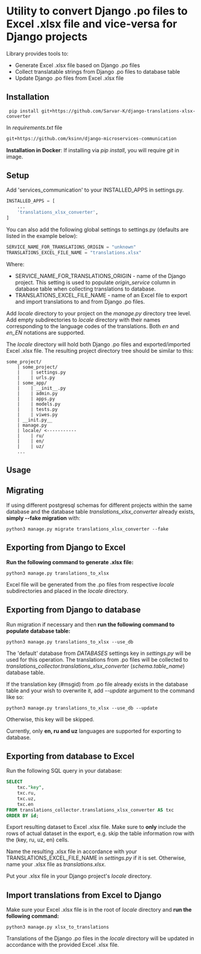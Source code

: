 Utility to convert Django .po files to Excel .xlsx file and vice-versa for Django projects
=======================
Library provides tools to:
- Generate Excel .xlsx file based on Django .po files
- Collect translatable strings from Django .po files to database table
- Update Django .po files from Excel .xlsx file

Installation
----------------
```commandline
 pip install git+https://github.com/Sarvar-K/django-translations-xlsx-converter
```

In _requirements.txt_ file
```txt
git+https://github.com/ksinn/django-microservices-communication
```
**Installation in Docker**: If installing via *pip install*, you will require *git* in image.

Setup
--------------
Add 'services_communication' to your INSTALLED_APPS in settings.py.
```python
INSTALLED_APPS = [
    ...
    'translations_xlsx_converter',
]
```

You can also add the following global settings to settings.py (defaults are listed in the example below):
```python
SERVICE_NAME_FOR_TRANSLATIONS_ORIGIN = "unknown"
TRANSLATIONS_EXCEL_FILE_NAME = "translations.xlsx"
```
Where:
- SERVICE_NAME_FOR_TRANSLATIONS_ORIGIN - name of the Django project. This setting is used to populate 
_origin_service_ column in database table when collecting translations to database.
- TRANSLATIONS_EXCEL_FILE_NAME - name of an Excel file to export and import translations to and from Django .po files.

Add _locale_ directory to your project on the _manage.py_ directory tree level. Add empty subdirectories to 
_locale_ directory with their names corresponding to the language codes of the translations. Both _en_ and *en_EN*
notations are supported. 

The _locale_ directory will hold both Django .po files and exported/imported Excel .xlsx 
 file. The resulting project directory tree should be similar to this:
```
some_project/
    | some_project/
    |    | settings.py
    |    | urls.py
    | some_app/
    |    | __init__.py
    |    | admin.py
    |    | apps.py
    |    | models.py
    |    | tests.py
    |    | viwes.py
    | __init.py__
    | manage.py
    | locale/ <-----------
    |    | ru/
    |    | en/
    |    | uz/
    ...
```


Usage
---------------------------------

Migrating
----------------
If using different postgresql schemas for different projects within the same database and the database table
_translations_xlsx_converter_ already exists, **simply --fake migration** with:
```commandline
python3 manage.py migrate translations_xlsx_converter --fake
```

Exporting from Django to Excel
----------------
**Run the following command to generate .xlsx file:**
```commandline
python3 manage.py translations_to_xlsx
```
Excel file will be generated from the .po files from respective _locale_ subdirectories and placed in the _locale_
directory.

Exporting from Django to database
----------------
Run migration if necessary and then **run the following command to populate database table:**
```commandline
python3 manage.py translations_to_xlsx --use_db
```
The 'default' database from _DATABASES_ settings key in _settings.py_ will be used for this operation. The 
translations from .po files will be collected to _translations_collector.translations_xlsx_converter_ (_schema.table_name_)
database table. 

If the translation key (#msgid) from .po file already exists in the database table and your wish to overwrite it,
add *--update* argument to the command like so:
```commandline
python3 manage.py translations_to_xlsx --use_db --update
```
Otherwise, this key will be skipped.

Currently, only **en, ru and uz** languages are supported for exporting to database.

Exporting from database to Excel
-----------------
Run the following SQL query in your database:
```sql
SELECT 
	txc."key",
	txc.ru,
	txc.uz,
	txc.en
FROM translations_collector.translations_xlsx_converter AS txc
ORDER BY id;
```
Export resulting dataset to Excel .xlsx file. Make sure to **only** include the rows of actual dataset in the export,
e.g. skip the table information row with the (key, ru, uz, en) cells.

Name the resulting .xlsx file in accordance with your TRANSLATIONS_EXCEL_FILE_NAME in _settings.py_ if it 
is set. Otherwise, name your .xlsx file as _translations.xlsx_.

Put your .xlsx file in your Django project's _locale_ directory.

Import translations from Excel to Django
----------
Make sure your Excel .xlsx file is in the root of _locale_ directory and **run the following command:**
```commandline
python3 manage.py xlsx_to_translations
```
Translations of the Django .po files in the _locale_ directory will be updated in accordance with the
provided Excel .xlsx file.